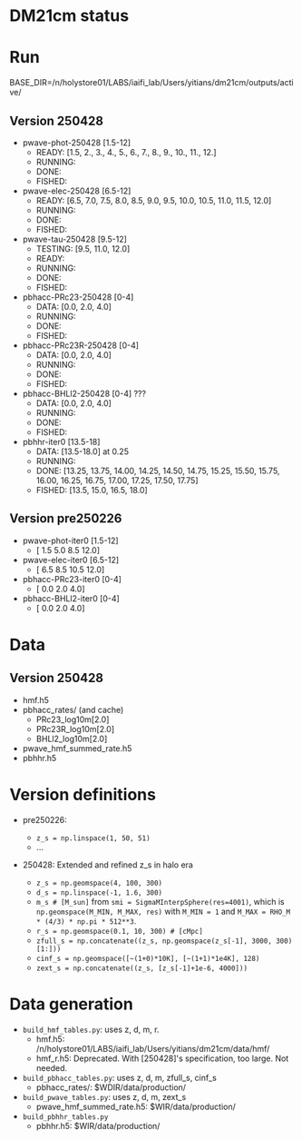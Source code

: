 # DM21cm status

# Run
BASE_DIR=/n/holystore01/LABS/iaifi_lab/Users/yitians/dm21cm/outputs/active/

## Version 250428
- pwave-phot-250428 [1.5-12]
    - READY:   [1.5, 2., 3., 4., 5., 6., 7., 8., 9., 10., 11., 12.]
    - RUNNING:
    - DONE:
    - FISHED:
- pwave-elec-250428 [6.5-12]
    - READY:   [6.5, 7.0, 7.5, 8.0, 8.5, 9.0, 9.5, 10.0, 10.5, 11.0, 11.5, 12.0]
    - RUNNING:
    - DONE:
    - FISHED:
- pwave-tau-250428 [9.5-12]
    - TESTING: [9.5, 11.0, 12.0]
    - READY:
    - RUNNING:
    - DONE:
    - FISHED:
- pbhacc-PRc23-250428 [0-4]
    - DATA:   [0.0, 2.0, 4.0]
    - RUNNING:
    - DONE:
    - FISHED:
- pbhacc-PRc23R-250428 [0-4]
    - DATA:   [0.0, 2.0, 4.0]
    - RUNNING:
    - DONE:
    - FISHED:
- pbhacc-BHLl2-250428 [0-4] ???
    - DATA:   [0.0, 2.0, 4.0]
    - RUNNING:
    - DONE:
    - FISHED:
- pbhhr-iter0 [13.5-18]
    - DATA:    [13.5-18.0] at 0.25
    - RUNNING: 
    - DONE:   [13.25, 13.75, 14.00, 14.25, 14.50, 14.75, 15.25, 15.50, 15.75, 16.00, 16.25, 16.75, 17.00, 17.25, 17.50, 17.75]
    - FISHED: [13.5, 15.0, 16.5, 18.0]

## Version pre250226
- pwave-phot-iter0 [1.5-12]
    - [ 1.5  5.0  8.5 12.0]
- pwave-elec-iter0 [6.5-12]
    - [ 6.5  8.5 10.5 12.0]
- pbhacc-PRc23-iter0 [0-4]
    - [ 0.0  2.0  4.0]
- pbhacc-BHLl2-iter0 [0-4]
    - [ 0.0  2.0  4.0]

# Data

## Version 250428
- hmf.h5
- pbhacc_rates/ (and cache)
    - PRc23_log10m[2.0]
    - PRc23R_log10m[2.0]
    - BHLl2_log10m[2.0]
- pwave_hmf_summed_rate.h5
- pbhhr.h5

# Version definitions
- pre250226:
    - `z_s = np.linspace(1, 50, 51)`
    - ...

- 250428: Extended and refined z_s in halo era
    - `z_s = np.geomspace(4, 100, 300)`
    - `d_s = np.linspace(-1, 1.6, 300)`
    - `m_s # [M_sun]` from `smi = SigmaMInterpSphere(res=4001)`, which is `np.geomspace(M_MIN, M_MAX, res)` with `M_MIN = 1` and `M_MAX = RHO_M * (4/3) * np.pi * 512**3`.
    - `r_s = np.geomspace(0.1, 10, 300) # [cMpc]`
    - `zfull_s = np.concatenate((z_s, np.geomspace(z_s[-1], 3000, 300)[1:]))`
    - `cinf_s = np.geomspace([~(1+0)*10K], [~(1+1)*1e4K], 128)`
    - `zext_s = np.concatenate((z_s, [z_s[-1]+1e-6, 4000]))`

# Data generation
- `build_hmf_tables.py`: uses z, d, m, r.
    - hmf.h5: /n/holystore01/LABS/iaifi_lab/Users/yitians/dm21cm/data/hmf/
    - hmf_r.h5: Deprecated. With [250428]'s specification, too large. Not needed.
- `build_pbhacc_tables.py`: uses z, d, m, zfull_s, cinf_s
    - pbhacc_rates/: $WDIR/data/production/
- `build_pwave_tables.py`: uses z, d, m, zext_s
    - pwave_hmf_summed_rate.h5: $WIR/data/production/
- `build_pbhhr_tables.py`
    - pbhhr.h5:  $WIR/data/production/